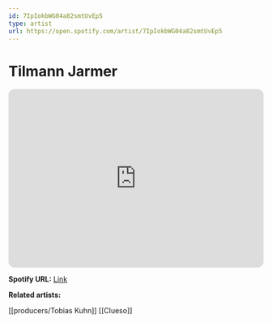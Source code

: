 ```yaml
---
id: 7IpIokbWG04a82smtUvEp5
type: artist
url: https://open.spotify.com/artist/7IpIokbWG04a82smtUvEp5
---
```

# Tilmann Jarmer

<iframe style="border-radius:12px" src="https://open.spotify.com/embed/artist/7IpIokbWG04a82smtUvEp5" width="100%" height="352" frameBorder="0" allowfullscreen="" allow="autoplay; clipboard-write; encrypted-media; fullscreen; picture-in-picture" loading="lazy"></iframe>

**Spotify URL:** [Link](https://open.spotify.com/artist/7IpIokbWG04a82smtUvEp5)

**Related artists:**

[[producers/Tobias Kuhn]]
[[Clueso]]
